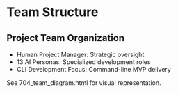 # Team Structure

## Project Team Organization
- Human Project Manager: Strategic oversight
- 13 AI Personas: Specialized development roles
- CLI Development Focus: Command-line MVP delivery

See 704_team_diagram.html for visual representation.
